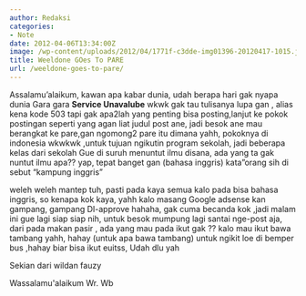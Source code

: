 ```yaml
---
author: Redaksi
categories:
- Note
date: 2012-04-06T13:34:00Z
image: /wp-content/uploads/2012/04/1771f-c3dde-img01396-20120417-1015.jpg
title: Weeldone GOes To PARE
url: /weeldone-goes-to-pare/
---
```


Assalamu&#8217;alaikum, kawan apa kabar dunia, udah berapa hari gak nyapa dunia Gara gara **Service Unavalube** wkwk gak tau tulisanya lupa gan , alias kena kode 503 tapi gak apa2lah yang penting bisa posting,lanjut ke pokok postingan seperti yang agan liat judul post ane, jadi besok ane mau berangkat ke pare,gan ngomong2 pare itu dimana yahh, pokoknya di indonesia wkwkwk ,untuk tujuan ngikutin program sekolah, jadi beberapa kelas dari sekolah Gue di suruh menuntut ilmu disana, ada yang ta gak nuntut ilmu apa?? yap, tepat banget gan (bahasa inggris) kata&#8221;orang sih di sebut &#8220;kampung inggris&#8221;

weleh weleh mantep tuh, pasti pada kaya semua kalo pada bisa bahasa inggris, so kenapa kok kaya, yahh kalo masang Google adsense kan gampang, gampang DI-approve hahaha, gak cuma becanda kok ,jadi malam ini gue lagi siap siap nih, untuk besok mumpung lagi santai nge-post aja, dari pada makan pasir , ada yang mau pada ikut gak ?? kalo mau ikut bawa tambang yahh, hahay (untuk apa bawa tambang) untuk ngikit loe di bemper bus ,hahay biar bisa ikut euitss, Udah dlu yah

Sekian dari wildan fauzy

Wassalamu'alaikum Wr. Wb